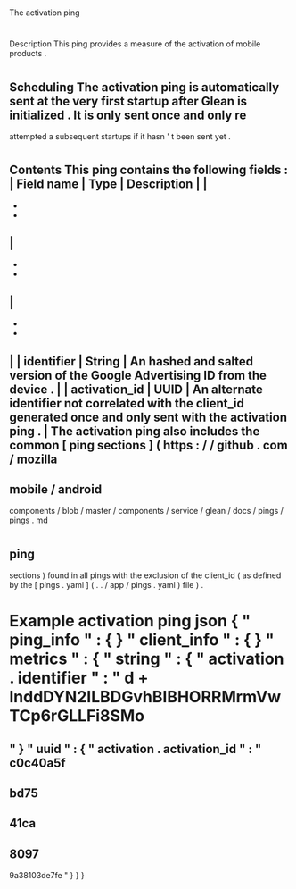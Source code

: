 #
The
activation
ping
#
#
Description
This
ping
provides
a
measure
of
the
activation
of
mobile
products
.
#
#
Scheduling
The
activation
ping
is
automatically
sent
at
the
very
first
startup
after
Glean
is
initialized
.
It
is
only
sent
once
and
only
re
-
attempted
a
subsequent
startups
if
it
hasn
'
t
been
sent
yet
.
#
#
Contents
This
ping
contains
the
following
fields
:
|
Field
name
|
Type
|
Description
|
|
-
-
-
|
-
-
-
|
-
-
-
|
|
identifier
|
String
|
An
hashed
and
salted
version
of
the
Google
Advertising
ID
from
the
device
.
|
|
activation_id
|
UUID
|
An
alternate
identifier
not
correlated
with
the
client_id
generated
once
and
only
sent
with
the
activation
ping
.
|
The
activation
ping
also
includes
the
common
[
ping
sections
]
(
https
:
/
/
github
.
com
/
mozilla
-
mobile
/
android
-
components
/
blob
/
master
/
components
/
service
/
glean
/
docs
/
pings
/
pings
.
md
#
ping
-
sections
)
found
in
all
pings
with
the
exclusion
of
the
client_id
(
as
defined
by
the
[
pings
.
yaml
]
(
.
.
/
app
/
pings
.
yaml
)
file
)
.
#
#
Example
activation
ping
json
{
"
ping_info
"
:
{
}
"
client_info
"
:
{
}
"
metrics
"
:
{
"
string
"
:
{
"
activation
.
identifier
"
:
"
d
+
lnddDYN2ILBDGvhBIBHORRMrmVwTCp6rGLLFi8SMo
=
"
}
"
uuid
"
:
{
"
activation
.
activation_id
"
:
"
c0c40a5f
-
bd75
-
41ca
-
8097
-
9a38103de7fe
"
}
}
}
